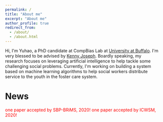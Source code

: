 ```yaml
---
permalink: /
title: "About me"
excerpt: "About me"
author_profile: true
redirect_from: 
  - /about/
  - /about.html
---
```



Hi, I'm Yuhao, a PhD candidate at CompBias Lab at [University at Buffalo](https://engineering.buffalo.edu/computer-science-engineering.html). I'm very blessed to be advised by [Kenny Joseph](https://kennyjoseph.github.io/). Boardly speaking, my research focuses on leveraging artificial intelligence to help tackle some challenging social problems. Currently, I'm working on building a system based on machine learning algorithms to help social workers distribute service to the youth in the foster care system.

# News

<span style="color:red"> one paper accepted by SBP-BRiMS, 2020! </span>
<span style="color:red"> one paper accepted by ICWSM, 2020! </span>


